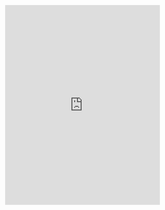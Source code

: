 <!DOCTYPE html>
<html>
<head>
  <meta charset="utf-8">
  <meta name="viewport" content="width=device-width">
  <title>TIEMPO DE CLAMPEO</title>
</head>
<body>
<iframe src='https://cdn.knightlab.com/libs/timeline3/latest/embed/index.html?source=1-UhVMibXdo0at21FrJby79mC0gudwf_8l_pgeFYgWTc&font=Default&lang=en&initial_zoom=2&height=650' width='100%' height='650' webkitallowfullscreen mozallowfullscreen allowfullscreen frameborder='0'></iframe>
</body>
  </html>
